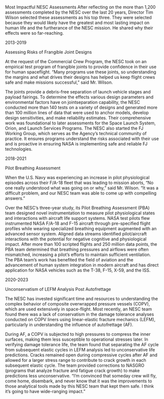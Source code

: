 Most Impactful NESC Assessments 
 After reflecting on the more than 1,200 assessments completed by the NESC over the last 20 years, Director Tim Wilson selected these assessments as his top three. They were selected because they would likely have the greatest and most lasting impact on human life and the furtherance of the NESC mission. He shared why their effects were so far-reaching.

2013-2019

Assessing Risks of Frangible Joint Designs

At the request of the Commercial Crew Program, the NESC took on an empirical test program of frangible joints to provide confidence in their use for human spaceflight. “Many programs use these joints, so understanding the margins and what drives their designs has helped us keep flight crews safe and make missions successful,” said Mr. Wilson.

The joints provide a debris-free separation of launch vehicle stages and payload fairings. To determine the effects various design parameters and environmental factors have on jointseparation capability, the NESC conducted more than 140 tests on a variety of designs and generated more than 100 million lines of data that were used to anchor models, develop design sensitivities, and make reliability estimates. Their comprehensive work was foundational to later assessments for the Space Launch System, Orion, and Launch Services Programs. The NESC also started the FJ Working Group, which serves as the Agency’s technical community of practice. It ensures programs understand the risks associated with their use and is proactive in ensuring NASA is implementing safe and reliable FJ technologies.

2018-2021

Pilot Breathing Assessment

When the U.S. Navy was experiencing an increase in pilot physiological episodes across their F/A-18 fleet that was leading to mission aborts, “No one really understood what was going on or why,” said Mr. Wilson. “It was a difficult problem, and our NESC team was able to come up with compelling answers.”

Over the NESC’s three-year study, its Pilot Breathing Assessment (PBA) team designed novel instrumentation to measure pilot physiological states and interactions with aircraft life support systems. NASA test pilots flew instrumented NASA F/A-18 and F-15 aircraft through pre-specified flight profiles while wearing specialized breathing equipment augmented with an advanced sensor system. Aligned data streams identified pilot/aircraft interactions with the potential for negative cognitive and physiological impact. After more than 100 scripted flights and 250 million data points, the PBA team determined that breathing pressures and airflows were often mismatched, increasing a pilot’s efforts to maintain sufficient ventilation. The PBA team’s work has benefited the field of aviation and the advancement of human system integration in modern aircraft and has direct application for NASA vehicles such as the T-38, F-15, X-59, and the ISS.

2020-2023

Unconservatism of LEFM Analysis Post Autofrettage

The NESC has invested significant time and resources to understanding the complex behavior of composite overwrapped pressure vessels (COPV), which are used extensively in space-flight. Most recently, an NESC team found there was a lack of conservatism in the damage tolerance analyses conducted on COPV liners using linear-elastic fracture mechanics (LEFM), particularly in understanding the influence of autofrettage (AF).

During AF, a COPV is subjected to high pressures to compress the inner surfaces, making them less susceptible to operational stresses later. In verifying damage tolerance life, the team found that separating the AF cycle from subsequent elastic cycles in LEFM analysis led to unconservative life predictions. Cracks remained open during compressive cycles after AF and allowed for a larger stress range to contribute to crack growth in each subsequent elastic cycle. The team provided corrections to NASGRO (programs that analyze fracture and fatigue crack growth) to make predictions less unconservative. “I’m convinced that someday crew will fly, come home, disembark, and never know that it was the improvements to those analytical tools made by this NESC team that kept them safe. I think it’s going to have wide-ranging impact.”